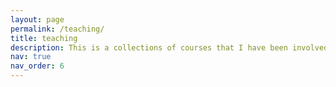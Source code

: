 ```yaml
---
layout: page
permalink: /teaching/
title: teaching
description: This is a collections of courses that I have been involved in. Here I also include a description of my teaching philophies and what I want for my students. 
nav: true
nav_order: 6
---
```


